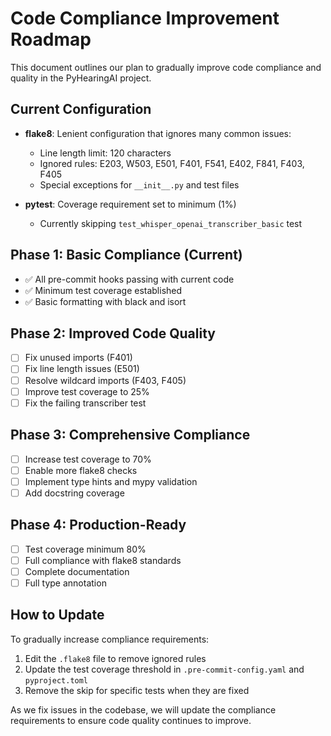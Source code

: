 # Code Compliance Improvement Roadmap

This document outlines our plan to gradually improve code compliance and quality in the PyHearingAI project.

## Current Configuration

- **flake8**: Lenient configuration that ignores many common issues:
  - Line length limit: 120 characters
  - Ignored rules: E203, W503, E501, F401, F541, E402, F841, F403, F405
  - Special exceptions for `__init__.py` and test files

- **pytest**: Coverage requirement set to minimum (1%)
  - Currently skipping `test_whisper_openai_transcriber_basic` test

## Phase 1: Basic Compliance (Current)

- ✅ All pre-commit hooks passing with current code
- ✅ Minimum test coverage established
- ✅ Basic formatting with black and isort

## Phase 2: Improved Code Quality

- [ ] Fix unused imports (F401)
- [ ] Fix line length issues (E501)
- [ ] Resolve wildcard imports (F403, F405)
- [ ] Improve test coverage to 25%
- [ ] Fix the failing transcriber test

## Phase 3: Comprehensive Compliance

- [ ] Increase test coverage to 70%
- [ ] Enable more flake8 checks
- [ ] Implement type hints and mypy validation
- [ ] Add docstring coverage

## Phase 4: Production-Ready

- [ ] Test coverage minimum 80%
- [ ] Full compliance with flake8 standards
- [ ] Complete documentation
- [ ] Full type annotation

## How to Update

To gradually increase compliance requirements:

1. Edit the `.flake8` file to remove ignored rules
2. Update the test coverage threshold in `.pre-commit-config.yaml` and `pyproject.toml`
3. Remove the skip for specific tests when they are fixed

As we fix issues in the codebase, we will update the compliance requirements to ensure code quality continues to improve.

